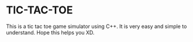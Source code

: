 # TIC-TAC-TOE
This is a tic tac toe game simulator using C++. It is very easy and simple to understand. Hope this helps you XD.
